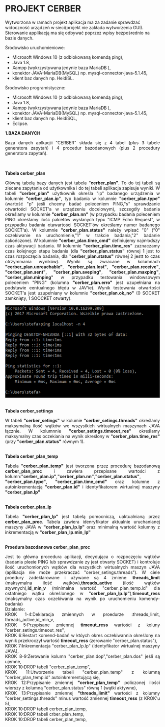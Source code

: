 # PROJEKT CERBER 
Wytworzona w ramach projekt aplikacja ma za zadanie sprawdzać widoczność urządzeń w sieci(projekt nie zakłada wytworzenia GUI). Sterowanie applikacją ma się odbywać poprzez wpisy bezpośrednio na bazie danych.</BR>

Środowisko uruchomieniowe:</BR>
- Microsoft Windows 10 (z odblokowaną komendą ping),</BR>
- Java 1.8,</BR>
- Xampp (wykrzystywana jedynie baza MariaDB <klon MySQL>),</BR>
- konektor JAVA-MariaDB(MySQL) np. mysql-connector-java-5.1.45,</BR>
- klient baz danych np. HeidiSL.</BR>

Środowisko programistyczne:</BR>
- Microsoft Windows 10 (z odblokowaną komendą ping),</BR>
- Java 1.8,</BR>
- Xampp (wykrzystywana jedynie baza MariaDB <klon MySQL>),</BR>
- konektor JAVA-MariaDB(MySQL) np. mysql-connector-java-5.1.45,</BR>
- klient baz danych np. HeidiSQL,</BR>
- Eclipse.</BR>

<B>1.BAZA DANYCH</B></BR>
<p align="justify">Baza danych aplkacjii "CERBER" składa się z 4 tabel (plus 3 tabele generatora zapytań) i 4 procedur bazodanowych (plus 2 procedury generatora zapytań).</p>
</BR></BR><B>Tabela cerber_plan</B></BR>
<p align="justify">Główną tabelą bazy danych jest tabela <B>"cerber_plan"</B>. To do tej tabeli są zlecane zapytania od użytkownika i do tej tabeli aplikacja zapisuje wyniki. W tabeli <B>"cerber_plan"</B> użytkownik określa "ip" badanego urządzenia w kolumnie <B>"cerber_plan.ip"</B>, typ badania w kolumnie <B>"cerber_plan.type"</B> (wartość "p" jeśli chcemy badać poleceniem PING,"s" sprawdzanie otwartości SOCKET'a w urządzeniu docelowym), szczegóły badania określamy w kolumnie <B>"cerber_plan.nn"</B> (w przypadku badania poleceniem PING określamy ilość pakietów wysłanych typu "ICMP Echo Request", w przypadku badania otawartości SOCKET'ów określamy numer badanego SOCKET'a). W kolumnie <B>"cerber_plan.status"</B> należy wpisać "0" ("0" oczekiwanie na uruchomienie,"1" w trakcie badania,"2" badanie zakończone). W kolumnie <B>"cerber_plan.time_cmd"</B> definiujemy najmłodszy czas aktywacji badania. W kolumnie <B>"cerber_plan.time_res"</B> zaznaczamy czas kolejnego etapu badania (dla <B>"cerber_plan.status"</B> równej 1 jest to czas rozpoczęcia badania, dla <B>"cerber_plan.status"</B> równej 2 jestt to czas otrzymmania wyników). Wyniki są zwracane w kolumnach <B>"cerber_plan.unreachable"</B>, <B>"cerber_plan.lost"</B>, <B>"cerber_plan.receive"</B>, <B>"cerber_plan.sent"</B>, <B>"cerber_plan.aveping"</B>, <B>"cerber_plan.maxping"</B>, <B>"cerber_plan.minping"</B> w przypadku testowania windowsowym poleceniem "PING" (kolumna <B>"cerber_plan.erro"</B> jest uzupełniana na podstawie eentualnego błędu w JAV'ie). Wynik testowania otwartości SOCKET'a jest uzupełniany w kolumnie <B>"cerber_plan.ok_no"</B> (0 SOCKET zamknięty, 1 SOOCKET otwarty).</BR></p>
<img src="https://github.com/stivi1501/CERBER/blob/master/ping.PNG" alt="ping" height="300">

</BR><B>Tabela cerber_settings</B></BR>
<p align="justify">W tabeli <B>"cerber_setings"</B> w kolumie <B>"cerber_setings.threads"</B> określamy maksymalną ilość wątków we wszystkich wirtualnych maszynach JAVA łącznie. W kolumnnie <B>"cerber_setings.timeout_res"</B> określamy maksymalny czas oczekiania na wynik określony w <B>"cerber_plan.time_res"</B> (przy <B>"cerber_plan.status"</B> równym 1).</p>

</BR><B>Tabela cerber_plan_temp</B></BR>
<p align="justify">Tabela <B>"cerber_plan_temp"</B> jest tworzona przez procedurę bazodanową <B>cerber_plan_proc</B> i zawiera przepisane wartości z kolumn:<B>"cerber_plan.ip"</B>,<B>"cerber_plan.nn"</B>,<B>"cerber_plan.status"</B>, <B>"cerber_plan.type"</B>, <B>"cerber_plan.time_cmd"</B> oraz kolumne z autoinkrementacją <B>"cerber_plan.id"</B> i identyfikatorem wirtualnej maszyny <B>"cerber_plan.lp"</B></p>


</BR><B>Tabela cerber_plan_lp</B></BR>
<p align="justify">Tabela <B>"cerber_plan_lp"</B> jest tabelą pomocniczą, uaktualnianą przez <B>cerber_plan_proc</B>. Tabela zawiera idenryfikator aktualnie uruchanianej maszyny JAVA w <B>"cerber_plan_lp.lp"</B> oraz minimalną wartość kolumny z inkrementacją w <B>"cerber_plan_lp.min_lp"</B></p>

</BR><B>Proedura bazodanowa cerber_plan_proc</B></BR>
<p align="justify">Jest to główna procedura aplikacji, decydująca o rozpoczęciu wątków (badania pleeie PING lub sprawdzanie zy jest otwarty SOCKET) i kontroluje ilość uruchomionych wątków dla wszystkich wirtualnych maszyn JAVA (aplikacja nie może przekraczać "cerber_setings.threads"). W ciele proedury zadeklarowane i używane są 4 zmiene: <B>threads_limit</B> (maksymalna ilość wątków),<B>threads_active</B> (ilość wątków atywnych),<B>id_min_v</B> (minimalna wartość "cerber_plan_temp.id" dla ostatniego wątku określonego w <B>"cerber_plan_lp.lp"</B>),<B>timeout_ress</B> (maksymalny czas oczekiwania na wynik po uruchomieniu komendy-badania)
</BR>
Działanie:</BR>
KROK 1-4:Deklaracja zmiennych w proedurze :threads_limit, threads_active,id_min_v,</BR>
KROK 5:Przypisane zmiennej <B>timeout_ress</B> wartości z koluny "cerber_setings.timeout_res",</BR>
KROK 6:Restart komend-badań w któych okres oczekiwannia określony na wynik przekroczył wartość <B>timeout_ress</B> (zerowanie "cerber_plan.status"),</BR>
KROK 7:Inkrementacja "cerber_plan_lp.lp" (identyfikator wirtualnej maszyny JAVA),</BR>
KROK 8-9:Zerowanie kolumn "cerber_plan.dop","cerber_plan.dos" jeśli są ujemne,</BR>
KROK 10:DROP tabeli "cerber_plan_temp",</BR>
KROK 11:Utworzenie tabeli "cerber_plan_temp" z kolumną "cerber_plan_temp.id" autoinkrementującą się,</BR>
KROK 12:Przypisanie zmiennej <B>"cerber_plan_temp"</B> policzonej ilości wierszy z kolumną "cerber_plan.status" równą 1 (wątki aktywne),</BR>
KROK 13:Przypisanie zmiennej <B>"threads_limit"</B> wartości z kolumny "cerber_settings.threads" minus wartość zmiennej <B>timeout_ress</B> (z KROK'u 5),</BR>
KROK 10:DROP tabeli cerber_plan_temp,</BR>
KROK 10:DROP tabeli crber_plan_temp,</BR>
KROK 10:DROP tabeli cerber_plan_temp,</BR>

</BR>
</p>



